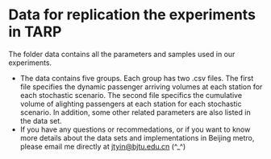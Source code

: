# Data for replication the experiments in TARP

The folder data contains all the parameters and samples used in our experiments.

* The data contains five groups. Each group has two .csv files. The first file specifies the dynamic passenger arriving volumes at each station for each stochastic scenario. The second file specifics the cumulative volume of alighting passengers at each station for each stochastic scenario. In addition, some other related parameters are also listed in the data set.
* If you have any questions or recommedations, or if you want to know more details about the data sets and implementations in Beijing metro, please email me directly  at jtyin@bjtu.edu.cn (^_^)
